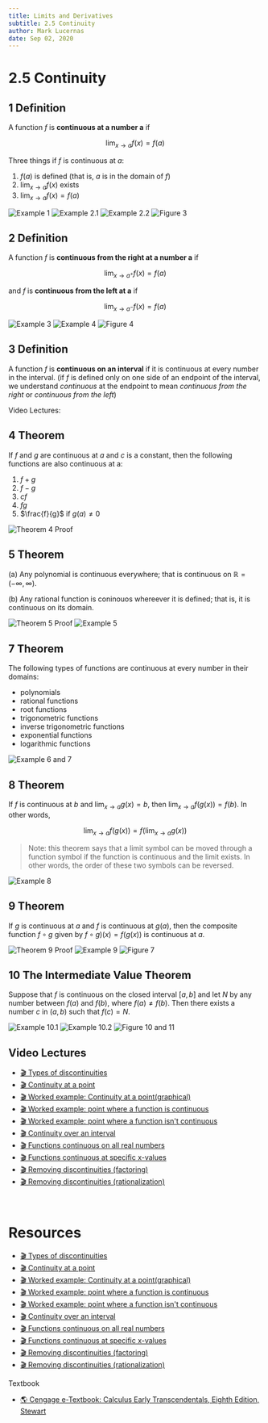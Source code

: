 ```yaml
---
title: Limits and Derivatives
subtitle: 2.5 Continuity
author: Mark Lucernas
date: Sep 02, 2020
---
```



# 2.5 Continuity

## 1 Definition

A function $f$ is **continuous at a number a** if

$$
\lim_{x \to a} f(x) = f(a)
$$

Three things if $f$ is continuous at $a$:

1. $f(a)$ is defined (that is, $a$ is in the domain of $f$)
2. $\lim_{x \to a} f(x)$ exists
3. $\lim_{x \to a} f(x) = f(a)$

![Example 1](../../../../../files/fall-2020/MATH-150/chapter-2/2.5_example-1.png)
![Example 2.1](../../../../../files/fall-2020/MATH-150/chapter-2/2.5_example-2.1.png)
![Example 2.2](../../../../../files/fall-2020/MATH-150/chapter-2/2.5_example-2.2.png)
![Figure 3](../../../../../files/fall-2020/MATH-150/chapter-2/2.5_figure-3.png)

## 2 Definition

A function $f$ is **continuous from the right at a number a** if

$$
\lim_{x \to a^{+}} f(x) = f(a)
$$

and $f$ is **continuous from the left at a** if

$$
\lim_{x \to a^{-}} f(x) = f(a)
$$

![Example 3](../../../../../files/fall-2020/MATH-150/chapter-2/2.5_example-3.png)
![Example 4](../../../../../files/fall-2020/MATH-150/chapter-2/2.5_example-4.png)
![Figure 4](../../../../../files/fall-2020/MATH-150/chapter-2/2.5_figure-4.png)

## 3 Definition

A function $f$ is **continuous on an interval** if it is continuous at every
number in the interval. (if $f$ is defined only on one side of an endpoint of
the interval, we understand _continuous_ at the endpoint to mean _continuous
from the right_ or _continuous from the left_)

Video Lectures:

## 4 Theorem

If $f$ and $g$ are continuous at $a$ and $c$ is a constant, then the following
functions are also continuous at a:

1. $f + g$
2. $f - g$
3. $cf$
4. $fg$
5. $\frac{f}{g}$ if $g(a) \neq 0$

![Theorem 4 Proof](../../../../../files/fall-2020/MATH-150/chapter-2/2.5_theorem-4_proof.png)

## 5 Theorem

(a) Any polynomial is continuous everywhere; that is continuous on $\mathbb{R} =
(-\infty, \infty)$.

(b) Any rational function is coninouos whereever it is defined; that is, it is
continuous on its domain.

![Theorem 5 Proof](../../../../../files/fall-2020/MATH-150/chapter-2/2.5_theorem-5_proof.png)
![Example 5](../../../../../files/fall-2020/MATH-150/chapter-2/2.5_example-5.png)

## 7 Theorem

The following types of functions are continuous at every number in their
domains:

- polynomials
- rational functions
- root functions
- trigonometric functions
- inverse trigonometric functions
- exponential functions
- logarithmic functions

![Example 6 and 7](../../../../../files/fall-2020/MATH-150/chapter-2/2.5_example-6-and-7.png)

## 8 Theorem

If $f$ is continuous at $b$ and $\lim_{x \to a} g(x) = b$, then $\lim_{x \to a}
f(g(x)) = f(b)$. In other words,

$$
\lim_{x \to a} f(g(x)) = f(\lim_{x \to a} g(x))
$$

> Note: this theorem says that a limit symbol can be moved through a function
symbol if the function is continuous and the limit exists. In other words, the
order of these two symbols can be reversed.

![Example 8](../../../../../files/fall-2020/MATH-150/chapter-2/2.5_example-8.png)

## 9 Theorem

If $g$ is continuous at $a$ and $f$ is continuous at $g(a)$, then the composite
function $f \circ g$ given by $f \circ g)(x) = f(g(x))$ is continuous at $a$.

![Theorem 9 Proof](../../../../../files/fall-2020/MATH-150/chapter-2/2.5_theorem-9_proof.png)
![Example 9](../../../../../files/fall-2020/MATH-150/chapter-2/2.5_example-9.png)
![Figure 7](../../../../../files/fall-2020/MATH-150/chapter-2/2.figure-7.png)

## 10 The Intermediate Value Theorem

Suppose that $f$ is continuous on the closed interval $[a, b]$ and let $N$ by
any number between $f(a)$ and $f(b)$, where $f(a) \neq f(b)$. Then there exists
a number $c$ in $(a, b)$ such that $f(c) = N$.

![Example 10.1](../../../../../files/fall-2020/MATH-150/chapter-2/2.5_example-10.1.png)
![Example 10.2](../../../../../files/fall-2020/MATH-150/chapter-2/2.5_example-10.2.png)
![Figure 10 and 11](../../../../../files/fall-2020/MATH-150/chapter-2/2.5_figure-10-and-11.png)


## Video Lectures

- [🎬 Types of discontinuities](https://www.khanacademy.org/math/ap-calculus-ab/ab-limits-new/ab-1-10/v/types-of-discontinuities?modal=1)
- [🎬 Continuity at a point](https://www.khanacademy.org/math/ap-calculus-ab/ab-limits-new/ab-1-11/v/continuity-at-a-point)
- [🎬 Worked example: Continuity at a point(graphical)](https://www.khanacademy.org/math/ap-calculus-ab/ab-limits-new/ab-1-11/v/continuity-at-a-point-graphically)
- [🎬 Worked example: point where a function is continuous](https://www.khanacademy.org/math/ap-calculus-ab/ab-limits-new/ab-1-11/v/limit-of-piecewise-function-that-is-defined)
- [🎬 Worked example: point where a function isn't continuous](https://www.khanacademy.org/math/ap-calculus-ab/ab-limits-new/ab-1-11/v/limit-of-piecewise-function-that-is-undefined)
- [🎬 Continuity over an interval](https://www.khanacademy.org/math/ap-calculus-ab/ab-limits-new/ab-1-12/v/continuity-over-an-interval)
- [🎬 Functions continuous on all real numbers](https://www.khanacademy.org/math/ap-calculus-ab/ab-limits-new/ab-1-12/v/functions-continuous-on-all-numbers)
- [🎬 Functions continuous at specific x-values](https://www.khanacademy.org/math/ap-calculus-ab/ab-limits-new/ab-1-12/v/functions-continuous-on-specific-numbers)
- [🎬 Removing discontinuities (factoring)](https://www.khanacademy.org/math/ap-calculus-ab/ab-limits-new/ab-1-13/v/defining-a-function-at-a-point-to-make-it-continuous)
- [🎬 Removing discontinuities (rationalization)](https://www.khanacademy.org/math/ap-calculus-ab/ab-limits-new/ab-1-13/v/fancy-algebra-to-find-a-limit-and-make-a-function-continuous)


<br>

# Resources

- [🎬 Types of discontinuities](https://www.khanacademy.org/math/ap-calculus-ab/ab-limits-new/ab-1-10/v/types-of-discontinuities?modal=1)
- [🎬 Continuity at a point](https://www.khanacademy.org/math/ap-calculus-ab/ab-limits-new/ab-1-11/v/continuity-at-a-point)
- [🎬 Worked example: Continuity at a point(graphical)](https://www.khanacademy.org/math/ap-calculus-ab/ab-limits-new/ab-1-11/v/continuity-at-a-point-graphically)
- [🎬 Worked example: point where a function is continuous](https://www.khanacademy.org/math/ap-calculus-ab/ab-limits-new/ab-1-11/v/limit-of-piecewise-function-that-is-defined)
- [🎬 Worked example: point where a function isn't continuous](https://www.khanacademy.org/math/ap-calculus-ab/ab-limits-new/ab-1-11/v/limit-of-piecewise-function-that-is-undefined)
- [🎬 Continuity over an interval](https://www.khanacademy.org/math/ap-calculus-ab/ab-limits-new/ab-1-12/v/continuity-over-an-interval)
- [🎬 Functions continuous on all real numbers](https://www.khanacademy.org/math/ap-calculus-ab/ab-limits-new/ab-1-12/v/functions-continuous-on-all-numbers)
- [🎬 Functions continuous at specific x-values](https://www.khanacademy.org/math/ap-calculus-ab/ab-limits-new/ab-1-12/v/functions-continuous-on-specific-numbers)
- [🎬 Removing discontinuities (factoring)](https://www.khanacademy.org/math/ap-calculus-ab/ab-limits-new/ab-1-13/v/defining-a-function-at-a-point-to-make-it-continuous)
- [🎬 Removing discontinuities (rationalization)](https://www.khanacademy.org/math/ap-calculus-ab/ab-limits-new/ab-1-13/v/fancy-algebra-to-find-a-limit-and-make-a-function-continuous)

Textbook

+ [🌎 Cengage e-Textbook: Calculus Early Transcendentals, Eighth Edition, Stewart](https://webassign.com/)


